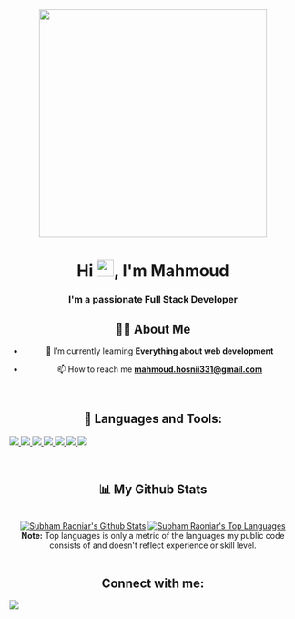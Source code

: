 <div align="center">
  <img src="https://i.imgur.com/8MupZHY.gif" width="400px" />
  <br>

<h1 align="center">Hi <img src="https://raw.githubusercontent.com/MartinHeinz/MartinHeinz/master/wave.gif" width="30px">, I'm Mahmoud</h1>
<h3 align="center">I'm a passionate Full Stack Developer</h3>


## 🙋‍♂️ About Me

- 🌱 I’m currently learning **Everything about web development**

- 📫 How to reach me **mahmoud.hosnii331@gmail.com**

<br/>

## 🚀 Languages and Tools:

<p align="left"> 
    <a href="https://reactjs.org/" target="_blank"> <img src="https://img.icons8.com/color/48/000000/react-native.png"/> </a> 
    <a href="https://developer.mozilla.org/en-US/docs/Web/JavaScript" target="_blank"> <img src="https://img.icons8.com/color/48/000000/javascript.png"/> </a> 
    <a href="https://www.w3.org/html/" target="_blank"> <img src="https://img.icons8.com/color/48/000000/html-5.png"/> </a> 
    <a href="https://www.w3schools.com/css/" target="_blank"> <img src="https://img.icons8.com/color/48/000000/css3.png"/> </a> 
    <a href="https://getbootstrap.com" target="_blank"> <img src="https://img.icons8.com/color/48/000000/bootstrap.png"/> </a>  
    <a href="https://git-scm.com/" target="_blank"> <img src="https://img.icons8.com/color/48/000000/git.png"/> </a> 
    <a href="https://redux.js.org" target="_blank"> <img src="https://img.icons8.com/color/48/000000/redux.png"/> </a>
</p>


<br/>

## 📊 My Github Stats

  <br/>
    <a href="https://github.com/mahmoudhosny33/github-readme-stats"><img alt="Subham Raoniar's Github Stats" src="https://github-readme-stats.vercel.app/api?username=mahmoudhosny33&show_icons=true&count_private=true&theme=react&hide_border=true&bg_color=0D1117" /></a>
  <a href="https://github.com/mahmoudhosny33/github-readme-stats"><img alt="Subham Raoniar's Top Languages" src="https://github-readme-stats.vercel.app/api/top-langs/?username=mahmoudhosny33&langs_count=8&count_private=true&layout=compact&theme=react&hide_border=true&bg_color=0D1117" /></a>
  <br/>
  <b>Note:</b> Top languages is only a metric of the languages my public code consists of and doesn't reflect experience or skill level.


<br/>
<br/>

## Connect with me:
<p align="left">
<a href = "https://www.linkedin.com/in/mahmoud-mahmoud-hosny-26376b204/"><img src="https://img.icons8.com/fluent/48/000000/linkedin.png"/></a>
</p>

